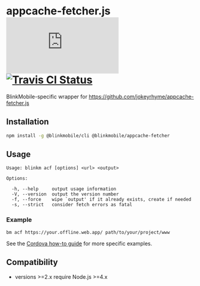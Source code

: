 # appcache-fetcher.js [![AppVeyor Status](https://ci.appveyor.com/api/projects/status/github/blinkmobile/appcache-fetcher.js?branch=master&svg=true)](https://ci.appveyor.com/project/blinkmobile/appcache-fetcher.js) [![Travis CI Status](https://travis-ci.org/blinkmobile/appcache-fetcher.js.svg?branch=master)](https://travis-ci.org/blinkmobile/appcache-fetcher.js)

BlinkMobile-specific wrapper for https://github.com/jokeyrhyme/appcache-fetcher.js


## Installation

```sh
npm install -g @blinkmobile/cli @blinkmobile/appcache-fetcher
```


## Usage

```
Usage: blinkm acf [options] <url> <output>

Options:

  -h, --help     output usage information
  -V, --version  output the version number
  -f, --force    wipe `output' if it already exists, create if needed
  -s, --strict   consider fetch errors as fatal
```


### Example

```shell
bm acf https://your.offline.web.app/ path/to/your/project/www
```

See the [Cordova how-to guide](docs/howto-cordova.md) for more specific examples.


## Compatibility

- versions >=2.x require Node.js >=4.x
